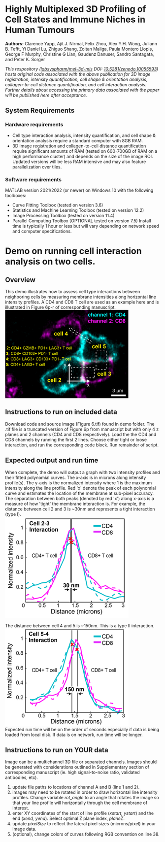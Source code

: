 # Highly Multiplexed 3D Profiling of Cell States and Immune Niches in Human Tumours

**Authors:** Clarence Yapp, Ajit J. Nirmal, Felix Zhou, Alex Y.H. Wong, Juliann B. Tefft, Yi Daniel Lu, Zhiguo Shang, Zoltan Maliga, Paula Montero Llopis, George F Murphy, Christine G Lian, Gaudenz Danuser, Sandro Santagata, and Peter K. Sorger

*This respository ([labsyspharm/mel-3d-mis](https://github.com/labsyspharm/mel-3d-mis) DOI: [10.5281/zenodo.10055593](https://zenodo.org/records/10055594)) hosts original code associated with the above publication for 3D image registration, intensity quantification, cell shape & orientation analysis, collagen-to-cell distance quantification, and cell interaction analysis.  Further details about accessing the primary data associated with the paper will be published here after acceptance.*

## System Requirements
### Hardware requirements
+ Cell type interaction analysis, intensity quantification, and cell shape & orientation analysis require a standard computer with 8GB RAM.
+ 3D image registration and collagen-to-cell distance quantification require significant amounts of RAM (tested on 600-700GB of RAM on a high performance cluster) and depends on the size of the image ROI. Updated versions will be less RAM intensive and may also feature parallelization over tiles.

### Software requirements
MATLAB version 2021/2022 (or newer) on Windows 10 with the following toolboxes:
+ Curve Fitting Toolbox (tested on version 3.6)
+ Statistics and Machine Learning Toolbox (tested on version 12.2)
+ Image Processing Toolbox (tested on version 11.4)
+ Parallel Computing Toolbox (OPTIONAL tested on version 7.5)
Install time is typically 1 hour or less but will vary depending on network speed and computer specifications.

# Demo on running cell interaction analysis on two cells.
## Overview
This demo illustrates how to assess cell type interactions between neighboring cells by measuring membrane intensities along horizontal line intensity profiles. A CD4 and CD8 T cell are used as an example here and is illustrated in Figure 6p-r of corresponding manuscript. <br/> <img src="https://github.com/labsyspharm/mel-3d-mis/blob/main/Demo/overview.PNG" width="400">

## Instructions to run on included data
Download code and source image (Figure 6.tif) found in demo folder. The .tif file is a truncated version of Figure 6p from manuscript but with only 4 z planes and 2 channels (CD4 and CD8 respectively). Load the the CD4 and CD8 channels by running the first 2 lines. Choose either tight or loose interaction, and run the corresponding code block. Run remainder of script.
## Expected output and run time
When complete, the demo will output a graph with two intensity profiles and their fitted polynomial curves. The x-axis is in microns along intensity profile(s). The y-axis is the normalized intensity where 1 is the maximum intensity along the line profile. Red 'x' denote the peak of each polynomial curve and estimates the location of the membrane at sub-pixel accuracy. The separation between both peaks (denoted by red 'x') along x-axis is a measure of how 'tight' the membrane interaction is. For example, the distance between cell 2 and 3 is ~30nm and represents a tight interaction (type I). <br/>
<img src="https://github.com/labsyspharm/mel-3d-mis/blob/main/Demo/tight.PNG" width="400">

The distance between cell 4 and 5 is ~150nm. This is a type II interaction. <br/>
<img src="https://github.com/labsyspharm/mel-3d-mis/blob/main/Demo/loose.PNG" width="400"> <br/>
Expected run time will be on the order of seconds especially if data is being loaded from local disk. If data is on network, run time will be longer.


## Instructions to run on YOUR data
Image can be a multichannel 3D file or separated channels. Images should be generated with considerations outlined in Supplementary section of corresponding manuscript (ie. high signal-to-noise ratio, validated antibodies, etc).
1. update file paths to locations of channel A and B (line 1 and 2). 
2. images may need to be rotated in order to draw horizontal line intensity profiles. Change variable *rot_angle* to an angle that rotates the image so that your line profile will horizontally through the cell membrane of interest.
3. enter XY coordinates of the start of line profile (*xstart, ystart*) and the end (*xend, yend*). Select optimal Z plane index, *planeZ*.
4. update *pixelSize* to reflect the lateral pixel sizes (microns/pixel) in your image data.
5. (optional), change colors of curves following RGB convention on line 38.










